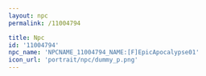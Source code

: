 ```yaml
---
layout: npc
permalink: /11004794

title: Npc
id: '11004794'
npc_name: 'NPCNAME_11004794_NAME:[F]EpicApocalypse01'
icon_url: 'portrait/npc/dummy_p.png'
---
```

